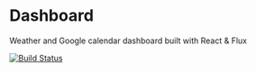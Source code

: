 # Dashboard
Weather and Google calendar dashboard built with React &amp; Flux

[![Build Status](https://drone.io/github.com/danesparza/Dashboard/status.png)](https://drone.io/github.com/danesparza/Dashboard/latest)
